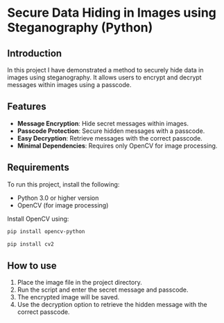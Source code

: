 # Secure Data Hiding in Images using Steganography (Python)

## Introduction
In this project I have demonstrated a method to securely hide data in images using steganography. It allows users to encrypt and decrypt messages within images using a passcode.

## Features
- **Message Encryption**: Hide secret messages within images.
- **Passcode Protection**: Secure hidden messages with a passcode.
- **Easy Decryption**: Retrieve messages with the correct passcode.
- **Minimal Dependencies**: Requires only OpenCV for image processing.

## Requirements
To run this project, install the following:

- Python 3.0 or higher version
- OpenCV (for image processing)

Install OpenCV using:
```bash
pip install opencv-python
```
```bash
pip install cv2
```

## How to use
1. Place the image file in the project directory.
2. Run the script and enter the secret message and passcode.
3. The encrypted image will be saved.
4. Use the decryption option to retrieve the hidden message with the correct passcode.


